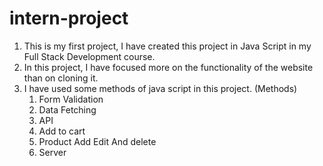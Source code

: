 # intern-project



1. This is my first project, I have created this project in Java Script in my Full Stack Development course.
2. In this project, I have focused more on the functionality of the website than on cloning it.
3. I have used some methods of java script in this project.
    (Methods)
   1. Form Validation
   2. Data Fetching
   3. API
   4. Add to cart
   5. Product Add Edit And delete
   6. Server
   
